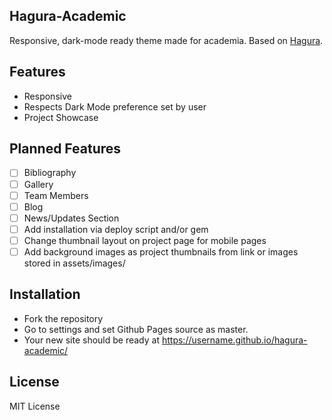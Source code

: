 ## Hagura-Academic

Responsive, dark-mode ready theme made for academia. Based on [Hagura](http://webjeda.com/hagura).

## Features
- Responsive
- Respects Dark Mode preference set by user
- Project Showcase

## Planned Features
- [ ] Bibliography
- [ ] Gallery
- [ ] Team Members
- [ ] Blog
- [ ] News/Updates Section
- [ ] Add installation via deploy script and/or gem
- [ ] Change thumbnail layout on project page for mobile pages
- [ ] Add background images as project thumbnails from link or images stored in assets/images/

## Installation
* Fork the repository
* Go to settings and set Github Pages source as master.
* Your new site should be ready at https://username.github.io/hagura-academic/

## License
MIT License
